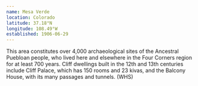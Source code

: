 ```yaml
---
name: Mesa Verde
location: Colorado
latitude: 37.18°N
longitude: 108.49°W
established: 1906-06-29
---
```


This area constitutes over 4,000 archaeological sites of the Ancestral Puebloan people, who lived here and elsewhere in the Four Corners region for at least 700 years. Cliff dwellings built in the 12th and 13th centuries include Cliff Palace, which has 150 rooms and 23 kivas, and the Balcony House, with its many passages and tunnels. (WHS)
